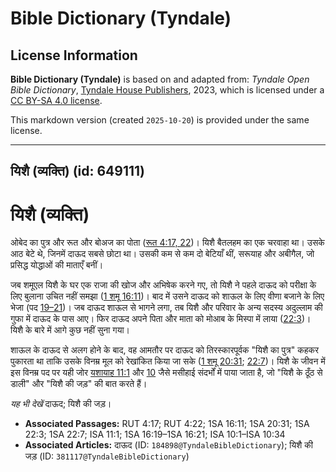 # Bible Dictionary (Tyndale)

## License Information

**Bible Dictionary (Tyndale)** is based on and adapted from: _Tyndale Open Bible Dictionary_, [Tyndale House Publishers](https://tyndaleopenresources.com/), 2023, which is licensed under a [CC BY-SA 4.0 license](https://creativecommons.org/licenses/by-sa/4.0/legalcode.en).

This markdown version (created `2025-10-20`) is provided under the same license.



--------------------------------

## यिशै (व्यक्ति) (id: 649111)

यिशै (व्यक्ति)
==============

ओबेद का पुत्र और रूत और बोअज का पोता ([रूत 4:17, 22](https://ref.ly/Ruth4:17,Ruth4:22))। यिशै बैतलहम का एक चरवाहा था। उसके आठ बेटे थे, जिनमें दाऊद सबसे छोटा था। उसकी कम से कम दो बेटियाँ थीं, सरूयाह और अबीगैल, जो प्रसिद्ध योद्धाओं की माताएँ बनीं।

जब शमूएल यिशै के घर एक राजा की खोज और अभिषेक करने गए, तो यिशै ने पहले दाऊद को परीक्षा के लिए बुलाना उचित नहीं समझा ([1 शमू 16:11](https://ref.ly/1Sam16:11))। बाद में उसने दाऊद को शाऊल के लिए वीणा बजाने के लिए भेजा (पद [19–21](https://ref.ly/1Sam16:19-1Sam16:21))। जब दाऊद शाऊल से भागने लगा, तब यिशै और परिवार के अन्य सदस्य अदुल्लाम की गुफा में दाऊद के पास आए। फिर दाऊद अपने पिता और माता को मोआब के मिस्पा में लाया ([22:3](https://ref.ly/1Sam22:3))। यिशै के बारे में आगे कुछ नहीं सुना गया।

शाऊल के दाऊद से अलग होने के बाद, वह आमतौर पर दाऊद को तिरस्कारपूर्वक "यिशै का पुत्र" कहकर पुकारता था ताकि उसके विनम्र मूल को रेखांकित किया जा सके ([1 शमू 20:31](https://ref.ly/1Sam20:31); [22:7](https://ref.ly/1Sam22:7))। यिशै के जीवन में इस विनम्र पद पर यही जोर [यशायाह 11:1](https://ref.ly/Isa11:1) और [10](https://ref.ly/Isa10:1-Isa10:34) जैसे मसीहाई संदर्भों में पाया जाता है, जो "यिशै के ठूँठ से डाली" और "यिशै की जड़" की बात करते हैं।

*यह भी देखें* दाऊद; यिशै की जड़।

* **Associated Passages:** RUT 4:17; RUT 4:22; 1SA 16:11; 1SA 20:31; 1SA 22:3; 1SA 22:7; ISA 11:1; 1SA 16:19–1SA 16:21; ISA 10:1–ISA 10:34
* **Associated Articles:** दाऊद (ID: `184898@TyndaleBibleDictionary`); यिशै की जड़ (ID: `381117@TyndaleBibleDictionary`)

